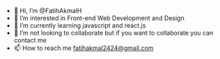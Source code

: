 - 👋 Hi, I’m @FatihAkmalH
- 👀 I’m interested in Front-end Web Development and Design
- 🌱 I’m currently learning javascript and react.js
- 💞️ I’m  not looking to collaborate but if you want to collaborate you can contact me
- 📫 How to reach me fatihakmal2424@gmail.com

<!---
FatihAkmalH/FatihAkmalH is a ✨ special ✨ repository because its `README.md` (this file) appears on your GitHub profile.
You can click the Preview link to take a look at your changes.
--->
